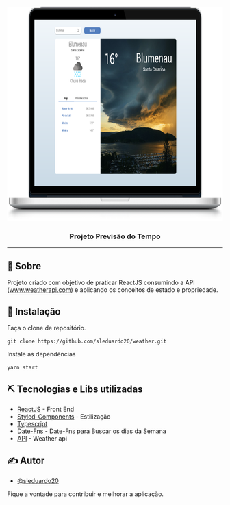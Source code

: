 <p align="center">
  <a href="" rel="noopener">
 <img width=1000px height=500px src="https://github.com/sleduardo20/weather/blob/master/src/assets/img/03.png" alt="Project logo"></a>
</p>

<h3 align="center">Projeto Previsão do Tempo</h3>


---




## 🧐 Sobre <a name = "about"></a>

Projeto criado com objetivo de praticar ReactJS consumindo a API (www.weatherapi.com)  e aplicando os conceitos de estado e propriedade.

## 🏁 Instalação <a name = "getting_started"></a>

Faça o clone de repositório.

```
git clone https://github.com/sleduardo20/weather.git
```

Instale as dependências
```
yarn start
```

## ⛏️ Tecnologias e Libs utilizadas <a name = "built_using"></a>

- [ReactJS](https://reactjs.org/docs/getting-started.html) - Front End
- [Styled-Components](https://styled-components.com/docs) - Estilização
- [Typescript](https://www.typescriptlang.org/docs)
- [Date-Fns](https://date-fns.org/docs/Getting-Started) - Date-Fns para Buscar os dias da Semana
- [API](https://www.weatherapi.com/docs/) - Weather api

## ✍️ Autor <a name = "authors"></a>

- [@sleduardo20](https://github.com/sleduardo20)

Fique a vontade para contribuir e melhorar a aplicação.
